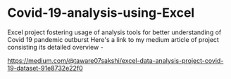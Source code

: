 # Covid-19-analysis-using-Excel
Excel project fostering usage of analysis tools for better understanding of Covid 19 pandemic outburst 
Here's a link to my medium article of project consisting its detailed overview -

https://medium.com/@taware07sakshi/excel-data-analysis-project-covid-19-dataset-91e8732e22f0
